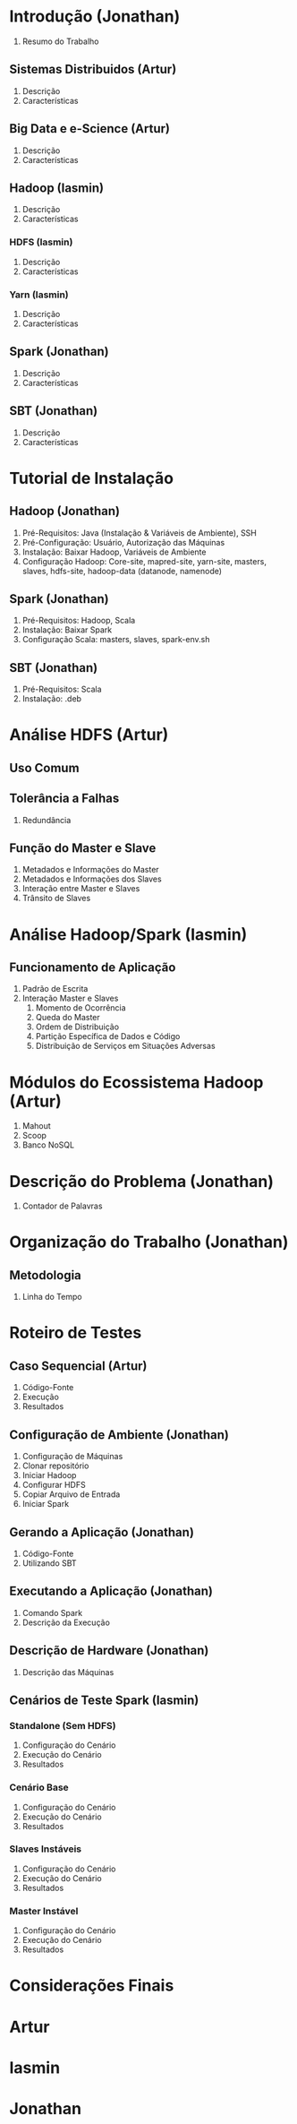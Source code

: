 # Introdução (Jonathan)

1. Resumo do Trabalho

## Sistemas Distribuidos (Artur)

1. Descrição
1. Características

## Big Data e e-Science (Artur)

1. Descrição
1. Características

## Hadoop (Iasmin)

1. Descrição
1. Características

### HDFS (Iasmin)

1. Descrição
1. Características

### Yarn (Iasmin)

1. Descrição
1. Características

## Spark (Jonathan)

1. Descrição
1. Características

## SBT (Jonathan)

1. Descrição
1. Características

# Tutorial de Instalação

## Hadoop (Jonathan)

1. Pré-Requisitos: Java (Instalação & Variáveis de Ambiente), SSH
1. Pré-Configuração: Usuário, Autorização das Máquinas
1. Instalação: Baixar Hadoop, Variáveis de Ambiente
1. Configuração Hadoop: Core-site, mapred-site, yarn-site, masters, slaves, hdfs-site, hadoop-data (datanode, namenode)

## Spark (Jonathan)

1. Pré-Requisitos: Hadoop, Scala
1. Instalação: Baixar Spark
1. Configuração Scala: masters, slaves, spark-env.sh

## SBT (Jonathan)

1. Pré-Requisitos: Scala
1. Instalação: .deb

# Análise HDFS (Artur)

## Uso Comum

## Tolerância a Falhas

1. Redundância

## Função do Master e Slave

1. Metadados e Informações do Master
1. Metadados e Informações dos Slaves
1. Interação entre Master e Slaves
1. Trânsito de Slaves

# Análise Hadoop/Spark (Iasmin)

## Funcionamento de Aplicação

1. Padrão de Escrita
1. Interação Master e Slaves
	1. Momento de Ocorrência
	1. Queda do Master
	1. Ordem de Distribuição
	1. Partição Específica de Dados e Código
	1. Distribuição de Serviços em Situações Adversas

# Módulos do Ecossistema Hadoop (Artur)

1. Mahout
1. Scoop
1. Banco NoSQL

# Descrição do Problema (Jonathan)

1. Contador de Palavras

# Organização do Trabalho (Jonathan)

## Metodologia

1. Linha do Tempo

# Roteiro de Testes

## Caso Sequencial (Artur)

1. Código-Fonte
1. Execução
1. Resultados

## Configuração de Ambiente (Jonathan)

1. Configuração de Máquinas
1. Clonar repositório
1. Iniciar Hadoop
1. Configurar HDFS
1. Copiar Arquivo de Entrada
1. Iniciar Spark

## Gerando a Aplicação (Jonathan)

1. Código-Fonte
1. Utilizando SBT

## Executando a Aplicação (Jonathan)

1. Comando Spark
1. Descrição da Execução

## Descrição de Hardware (Jonathan)

1. Descrição das Máquinas

## Cenários de Teste Spark (Iasmin)

### Standalone (Sem HDFS)

1. Configuração do Cenário
1. Execução do Cenário
1. Resultados

### Cenário Base

1. Configuração do Cenário
1. Execução do Cenário
1. Resultados

### Slaves Instáveis

1. Configuração do Cenário
1. Execução do Cenário
1. Resultados

### Master Instável

1. Configuração do Cenário
1. Execução do Cenário
1. Resultados

# Considerações Finais

# Artur

# Iasmin

# Jonathan
